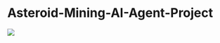 # Asteroid-Mining-AI-Agent-Project


[![](https://mermaid.ink/img/pako:eNqllUFvmzAYhv-K5aoTk0gFTVoCh0lJoG3a0KRJTxs7WGDAK9jIdpRkSf77GE6rlCraVMPFfr_vffScYAtjlmDowbRgqzhHXIJnP6KgfgY_BkJizkgCQkIJzcC0whxJwuhP0Ol8Gxo-4TiWjH9VheHfFOx8LEhGd2BkzDj7VS-AEFGU4de1UbPmGwOKio2Q79JbI6AZobi1fGc84zinJCaIvhssjAVL5QpxDFrFg8ybsgBfwIRlREgSix0Yn5AbN7X7lpxKH9pyKp58lFOD-b_k5lhgxOO8VgvWVcGU6Q6EJ-TCpvbYklPptC2n4tlHOTV4OiEXUfXWi-fnYCE3BQYp4yBmtZ9octGEI5CSovDObm58x7JMITl7wd5Zt9s9nDsrksjcu6zWZlNuZkpBEXxtwq024U6bsNAgHHPGB07fGQXB8L84lmUdE-61CQ_ahIk2Ya5BOOaEB45rBYFrfcbkUZsw1SbMtAlPnyJAE5aYl4gk9b9h23wYoMxxiSPo1ccE8ZcIRnRf76GlZIsNjaEn-RKbkLNllkMvRYWob8sqQRL7BGUclW9pheh3xsrXSn2F3hauoWeZcAM9u-9eXPeuuo7r9Pu9a9vp7034uynYF5Z6bOeyZ7uus_8DVXoXcw?type=png)](https://mermaid.live/edit#pako:eNqllUFvmzAYhv-K5aoTk0gFTVoCh0lJoG3a0KRJTxs7WGDAK9jIdpRkSf77GE6rlCraVMPFfr_vffScYAtjlmDowbRgqzhHXIJnP6KgfgY_BkJizkgCQkIJzcC0whxJwuhP0Ol8Gxo-4TiWjH9VheHfFOx8LEhGd2BkzDj7VS-AEFGU4de1UbPmGwOKio2Q79JbI6AZobi1fGc84zinJCaIvhssjAVL5QpxDFrFg8ybsgBfwIRlREgSix0Yn5AbN7X7lpxKH9pyKp58lFOD-b_k5lhgxOO8VgvWVcGU6Q6EJ-TCpvbYklPptC2n4tlHOTV4OiEXUfXWi-fnYCE3BQYp4yBmtZ9octGEI5CSovDObm58x7JMITl7wd5Zt9s9nDsrksjcu6zWZlNuZkpBEXxtwq024U6bsNAgHHPGB07fGQXB8L84lmUdE-61CQ_ahIk2Ya5BOOaEB45rBYFrfcbkUZsw1SbMtAlPnyJAE5aYl4gk9b9h23wYoMxxiSPo1ccE8ZcIRnRf76GlZIsNjaEn-RKbkLNllkMvRYWob8sqQRL7BGUclW9pheh3xsrXSn2F3hauoWeZcAM9u-9eXPeuuo7r9Pu9a9vp7034uynYF5Z6bOeyZ7uus_8DVXoXcw)
